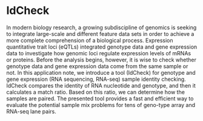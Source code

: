 IdCheck
=======
In modern biology research, a growing subdiscipline of genomics is seeking to integrate large-scale 
and different feature data sets in order to achieve a more complete comprehension of a biological 
process. Expression quantitative trait loci (eQTLs) integrated genotype data and gene expression 
data to investigate how genomic loci regulate expression levels of mRNAs or proteins. Before the 
analysis begins, however, it is wise to check whether genotype data and gene expression data come 
from the same sample or not. In this application note, we introduce a tool (IdCheck) for genotype 
and gene expression (RNA sequencing, RNA-seq) sample identity checking. IdCheck compares the 
identity of RNA nucleotide and genotype, and then it calculates a match ratio. Based on this ratio, 
we can determine how the samples are paired. The presented tool provides a fast and efficient way 
to evaluate the potential sample mix problems for tens of geno-type array and RNA-seq lane pairs.